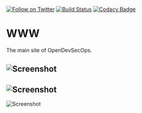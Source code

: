 [![Follow on Twitter](https://img.shields.io/twitter/follow/opendevsecops.svg?logo=twitter)](https://twitter.com/opendevsecops)
[![Build Status](https://travis-ci.org/opendevsecops/www.svg?branch=master)](https://travis-ci.org/opendevsecops/www)
[![Codacy Badge](https://api.codacy.com/project/badge/Grade/6f5d477e28f94db9a0248bd87e0949a2)](https://www.codacy.com/app/OpenDevSecOps/www?utm_source=github.com&amp;utm_medium=referral&amp;utm_content=opendevsecops/www&amp;utm_campaign=Badge_Grade)

# WWW

The main site of OpenDevSecOps.

![Screenshot](https://urlscan.io/liveshot/?width=1024&height=768&url=http%3A%2F%2Fopendevsecops.org)
---
![Screenshot](https://urlscan.io/liveshot/?width=1024&height=768&url=http%3A%2F%2Fopendevsecops.org/blog)
---
![Screenshot](https://urlscan.io/liveshot/?width=1024&height=768&url=http%3A%2F%2Fopendevsecops.org/about.html)
